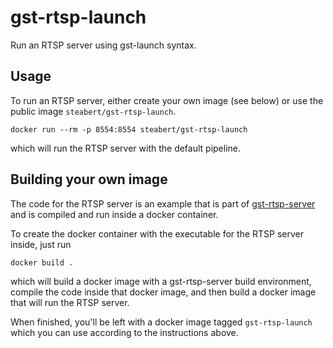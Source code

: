 # gst-rtsp-launch
Run an RTSP server using gst-launch syntax.

## Usage

To run an RTSP server, either create your own image (see below)
or use the public image `steabert/gst-rtsp-launch`.

```
docker run --rm -p 8554:8554 steabert/gst-rtsp-launch
```
which will run the RTSP server with the default pipeline.

## Building your own image

The code for the RTSP server is an example that
is part of [gst-rtsp-server](https://github.com/GStreamer/gst-rtsp-server)
and is compiled and run inside a docker container.

To create the docker container with the executable for
the RTSP server inside, just run
```
docker build .
```
which will build a docker image with a gst-rtsp-server build
environment, compile the code inside that docker image, and
then build a docker image that will run the RTSP server.

When finished, you'll be left with a docker image tagged `gst-rtsp-launch`
which you can use according to the instructions above.

